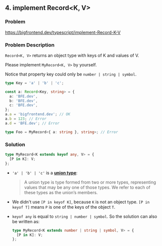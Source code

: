 ## 4. implement Record<K, V>

### Problem

https://bigfrontend.dev/typescript/implement-Record-K-V

### Problem Description

`Record<K, V>` returns an object type with keys of K and values of V.

Please implement `MyRecord<K, V>` by yourself.

Notice that property key could only be `number | string | symbol`.

```ts
type Key = 'a' | 'b' | 'c';

const a: Record<Key, string> = {
  a: 'BFE.dev',
  b: 'BFE.dev',
  c: 'BFE.dev',
};
a.a = 'bigfrontend.dev'; // OK
a.b = 123; // Error
a.d = 'BFE.dev'; // Error

type Foo = MyRecord<{ a: string }, string>; // Error
```

### Solution

```ts
type MyRecord<K extends keyof any, V> = {
  [P in K]: V;
};
```

- `'a' | 'b' | 'c'` is a [**union type**](https://www.typescriptlang.org/docs/handbook/2/everyday-types.html#union-types):

  > A union type is type formed from two or more types, representing values that may be any one of those types. We refer to each of these types as the union’s members.

- We didn't use `[P in keyof K]`, because `K` is not an object type. `[P in keyof T]` means `P` is one of the keys of the object `T`.

- `keyof any` is equal to `string | number | symbol`. So the solution can also be written as:

  ```ts
  type MyRecord<K extends number | string | symbol, V> = {
    [P in K]: V;
  };
  ```

